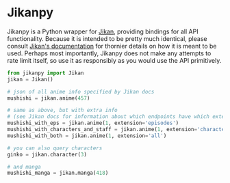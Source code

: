 Jikanpy
=======

Jikanpy is a Python wrapper for [Jikan](https://github.com/jikan-me/jikan),
providing bindings for all API functionality. Because it is intended to be
pretty much identical, please consult [Jikan's
documentation](https://jikan.me/) for thornier details on how it is meant to
be used. Perhaps most importantly, Jikanpy does not make any attempts to rate
limit itself, so use it as responsibly as you would use the API primitively.

```python
from jikanpy import Jikan
jikan = Jikan()

# json of all anime info specified by Jikan docs
mushishi = jikan.anime(457)

# same as above, but with extra info
# (see Jikan docs for information about which endpoints have which extensions)
mushishi_with_eps = jikan.anime(1, extension='episodes')
mushishi_with_characters_and_staff = jikan.anime(1, extension='characters_staff')
mushishi_with_both = jikan.anime(1, extension='all')

# you can also query characters
ginko = jikan.character(3)

# and manga
mushishi_manga = jikan.manga(418)
```